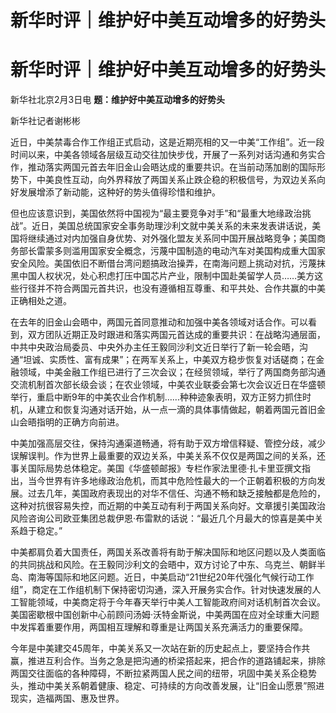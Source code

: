# 新华时评｜维护好中美互动增多的好势头

# 新华时评｜维护好中美互动增多的好势头

新华社北京2月3日电 **题：维护好中美互动增多的好势头**

新华社记者谢彬彬

近日，中美禁毒合作工作组正式启动，这是近期亮相的又一中美“工作组”。近一段时间以来，中美各领域各层级互动交往加快步伐，开展了一系列对话沟通和务实合作，推动落实两国元首去年旧金山会晤达成的重要共识。在当前动荡加剧的国际形势下，中美良性互动，向外界释放了两国关系止跌企稳的积极信号，为双边关系向好发展增添了新动能，这种好的势头值得珍惜和维护。

但也应该意识到，美国依然将中国视为“最主要竞争对手”和“最重大地缘政治挑战”。近日，美国总统国家安全事务助理沙利文就中美关系的未来发表讲话说，美国将继续通过对内加强自身优势、对外强化盟友关系同中国开展战略竞争；美国商务部长雷蒙多则滥用国家安全概念，污蔑中国制造的电动汽车对美国构成重大国家安全风险。美国依旧不断借台湾问题搞政治操弄，在南海问题上挑动对抗，污蔑抹黑中国人权状况，处心积虑打压中国芯片产业，限制中国赴美留学人员……美方这些行径并不符合两国元首共识，也没有遵循相互尊重、和平共处、合作共赢的中美正确相处之道。

在去年的旧金山会晤中，两国元首同意推动和加强中美各领域对话合作。可以看到，双方团队近期正及时跟进和落实两国元首达成的重要共识：在战略沟通层面，中共中央政治局委员、中央外办主任王毅同沙利文近日举行了新一轮会晤，沟通“坦诚、实质性、富有成果”；在两军关系上，中美双方稳步恢复对话磋商；在金融领域，中美金融工作组已进行了三次会议；在经贸领域，举行了两国商务部沟通交流机制首次部长级会谈；在农业领域，中美农业联委会第七次会议近日在华盛顿举行，重启中断9年的中美农业合作机制……种种迹象表明，双方正努力抓住时机，从建立和恢复沟通对话开始，从一点一滴的具体事情做起，朝着两国元首旧金山会晤指明的正确方向前进。

中美加强高层交往，保持沟通渠道畅通，将有助于双方增信释疑、管控分歧，减少误解误判。作为世界上最重要的双边关系，中美关系不仅仅是两国之间的关系，还事关国际局势总体稳定。美国《华盛顿邮报》专栏作家法里德·扎卡里亚撰文指出，当今世界有许多地缘政治危机，而其中危险性最大的一个正朝着积极的方向发展。过去几年，美国政府表现出的对华不信任、沟通不畅和缺乏接触都是危险的，这种对抗很容易失控，而近期的中美互动有利于两国关系向好。文章援引美国政治风险咨询公司欧亚集团总裁伊恩·布雷默的话说：“最近几个月最大的惊喜是美中关系趋于稳定。”

中美都肩负着大国责任，两国关系改善将有助于解决国际和地区问题以及人类面临的共同挑战和风险。在王毅同沙利文的会晤中，双方讨论了中东、乌克兰、朝鲜半岛、南海等国际和地区问题。近日，中美启动“21世纪20年代强化气候行动工作组”，商定在工作组机制下保持密切沟通，深入开展务实合作。针对快速发展的人工智能领域，中美商定将于今年春天举行中美人工智能政府间对话机制首次会议。美国密歇根中国创新中心前顾问汤姆·沃特金斯说，中美两国在应对全球重大问题中发挥着重要作用，两国相互理解和尊重是让两国关系充满活力的重要保障。

今年是中美建交45周年，中美关系又一次站在新的历史起点上，要坚持合作共赢，推进互利合作。当务之急是把沟通的桥梁搭起来，把合作的道路铺起来，排除两国交往面临的各种障碍，不断拉紧两国人民之间的纽带，巩固中美关系企稳势头，推动中美关系朝着健康、稳定、可持续的方向改善发展，让“旧金山愿景”照进现实，造福两国、惠及世界。

